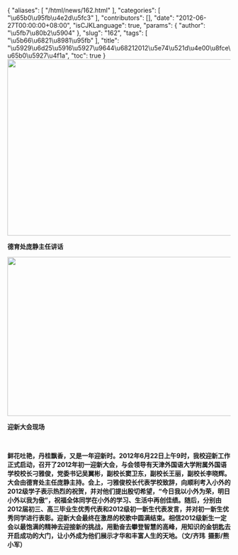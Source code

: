 {
    "aliases": [
        "/html/news/162.html"
    ],
    "categories": [
        "\u65b0\u95fb\u4e2d\u5fc3"
    ],
    "contributors": [],
    "date": "2012-06-27T00:00:00+08:00",
    "isCJKLanguage": true,
    "params": {
        "author": "\u5fb7\u80b2\u5904"
    },
    "slug": "162",
    "tags": [
        "\u5b66\u6821\u8981\u95fb"
    ],
    "title": "\u5929\u6d25\u5916\u5927\u9644\u68212012\u5e74\u521d\u4e00\u8fce\u65b0\u5927\u4f1a",
    "toc": true
}
**<img
    src="https://cdn.tfls.online/mirror/full/8ba9b9a68a64e7fdabfbab8ae5550c79263de14c.jpg"
    style="display:block;margin-left:auto;margin-right:auto;"
    decoding="async"
    fetchpriority="auto"
    loading="lazy"
    height="397"
    width="600"
/>**

**德育处庞静主任讲话**

**<img
    src="https://cdn.tfls.online/mirror/full/c48568466291ed1a1bc14fbfddac28d93bc4d664.jpg"
    style="display:block;margin-left:auto;margin-right:auto;"
    decoding="async"
    fetchpriority="auto"
    loading="lazy"
    height="358"
    width="600"
/>**

**迎新大会现场**

 

**鲜花吐艳，丹桂飘香，又是一年迎新时。2012年6月22日上午9时，我校迎新工作正式启动，召开了2012年初一迎新大会，与会领导有天津外国语大学附属外国语学校校长刁雅俊，党委书记吴翼彬，副校长窦卫东，副校长王丽，副校长李晓辉。大会由德育处主任庞静主持。会上，刁雅俊校长代表学校致辞，向顺利考入小外的2012级学子表示热烈的祝贺，并对他们提出殷切希望，“今日我以小外为荣，明日小外以我为傲”，祝福全体同学在小外的学习、生活中再创佳绩。随后，分别由2012届初三、高三毕业生优秀代表和2012级初一新生代表发言，并对初一新生优秀同学进行表彰。迎新大会最终在激昂的校歌中圆满结束。相信2012级新生一定会以最饱满的精神去迎接新的挑战，用勤奋去攀登智慧的高峰，用知识的金钥匙去开启成功的大门，让小外成为他们展示才华和丰富人生的天地。（文/齐玮  摄影/熊小军）**

